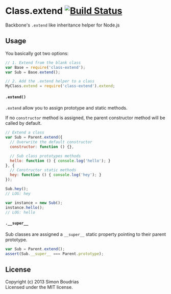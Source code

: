 Class.extend [![Build Status](https://travis-ci.org/yeoman/generator.png?branch=master)](https://travis-ci.org/SBoudrias/class-extend)
============

Backbone's `.extend` like inheritance helper for Node.js

Usage
------------

You basically got two options:

``` javascript
// 1. Extend from the blank class
var Base = require('class-extend');
var Sub = Base.extend();

// 2. Add the .extend helper to a class
MyClass.extend = require('class-extend').extend;
```

#### `.extend()`

`.extend` allow you to assign prototype and static methods.

If no `constructor` method is assigned, the parent constructor method will be called by default.

``` javascript
// Extend a class
var Sub = Parent.extend({
  // Overwrite the default constructor
  constructor: function () {},

  // Sub class prototypes methods
  hello: function () { console.log('hello'); }
}, {
  // Constructor static methods
  hey: function () { console.log('hey'); }
});

Sub.hey();
// LOG: hey

var instance = new Sub();
instance.hello();
// LOG: hello
```

#### `.__super__`

Sub classes are assigned a `__super__` static property pointing to their parent prototype.

``` javascript
var Sub = Parent.extend();
assert(Sub.__super__ === Parent.prototype);
```

License
---------------

Copyright (c) 2013 Simon Boudrias  
Licensed under the MIT license.
